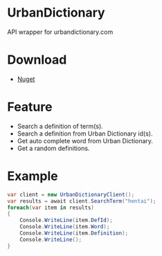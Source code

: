 # UrbanDictionary
 API wrapper for urbandictionary.com

# Download
- [Nuget](https://www.nuget.org/packages/UrbanDictionaryDex/)

# Feature
- Search a definition of term(s).
- Search a definition from Urban Dictionary id(s).
- Get auto complete word from Urban Dictionary.
- Get a random definitions.

# Example

```C#
var client = new UrbanDictionaryClient();
var results = await client.SearchTerm("hentai");
foreach(var item in results)
{
    Console.WriteLine(item.DefId);
    Console.WriteLine(item.Word);
    Console.WriteLine(item.Definition);
    Console.WriteLine();
}
```
